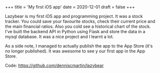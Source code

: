 +++
title = 'My first iOS app'
date = 2020-12-01
draft = false
+++

Lazybear is my first iOS app and programming project. It was a stock tracker. You could save your favourite stocks, check their current price and the main financial ratios. Also you cold see a historical chart of the stock. I've built
the backend API in Python using Flask and store the data in a mysql database. It was a nice project and I learnt a lot.

As a side note, I managed to actually publish the app to the App Store (it's no longer published). It was awesome to see y
our first app in the App Store.

Code: <https://github.com/denniscmartin/lazybear>

